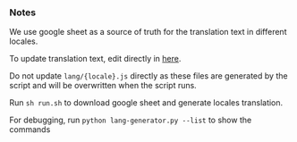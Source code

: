 ### Notes
We use google sheet as a source of truth for the translation text in different locales. 

To update translation text, edit directly in [here](https://docs.google.com/spreadsheets/d/12_yx09THl9qcBboJvvBwPTY63MfKIIB8WzEDstIOI6s/edit#gid=0).

Do not update `lang/{locale}.js` directly as these files are generated by the script and will be overwritten when the script runs.

Run `sh run.sh` to download google sheet and generate locales translation. 

For debugging, run `python lang-generator.py --list` to show the commands
